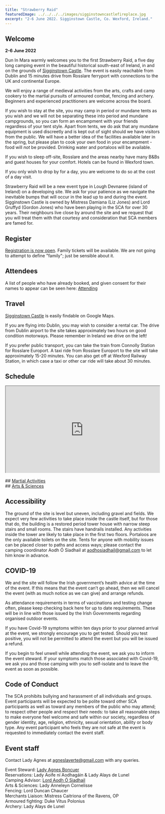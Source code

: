 ```yaml
---
title: "Strawberry Raid"
featuredImage: ../../../../images/sigginstowncastlefireplace.jpg
excerpt: "2-6 June 2022. Sigginstown Castle, Co. Wexford, Ireland."
---
```


## Welcome

**2-6 June 2022**

Dun In Mara warmly welcomes you to the first Strawberry Raid, a five day long camping event in the beautiful historical south-east of Ireland, in and on the grounds of [Sigginstown Castle](https://www.sigginstowncastle.com/). The event is easily reachable from Dublin and 15 minutes drive from Rosslare ferryport with connections to the UK and continental Europe.  

We will enjoy a range of medieval activities from the arts, crafts and camp cookery to the martial pursuits of armoured combat, fencing and archery. Beginners and experienced practitioners are welcome across the board. 

If you wish to stay at the site, you may camp in period or mundane tents as you wish and we will not be separating these into period and mundane campgrounds, so you can form an encampment with your friends regardless of your tent style. Apart from tents, we do ask that any mundane equipment is used discreetly and is kept out of sight should we have visitors from the public. We will have a better idea of the facilities available later in the spring, but please plan to cook your own food in your encampment - food will _not_ be provided. Drinking water and portaloos will be available. 

If you wish to sleep off-site, Rosslare and the areas nearby have many B&Bs and guest houses for your comfort. Hotels can be found in Wexford town. 

If you only wish to drop by for a day, you are welcome to do so at the cost of a day visit. 

Strawberry Raid will be a new event type in Lough Devnaree (island of Ireland) on a developing site. We ask for your patience as we navigate the inevitable bumps that will occur in the lead up to and during the event. Sigginstown Castle is owned by Mistress Damiana (Liz Jones) and Lord Gruffyd (Gordon Jones) who have been playing in the SCA for over 30 years. Their neighbours live close by around the site and we request that you will treat them with that courtesy and consideration that SCA members are famed for. 


## Register

[Registration is now open](https://fienta.com/duninmara-strawberryraid). Family tickets will be available. We are not going to attempt to define "family"; just be sensible about it.

## Attendees

A list of people who have already booked, and given consent for their names to appear can be seen here: <a href="attending/">Attending</a>

## Travel

<a href="https://www.sigginstowncastle.com/">Sigginstown Castle</a> is easily findable on Google Maps.

If you are flying into Dublin, you may wish to consider a rental car. The drive from Dublin airport to the site takes approximately two hours on good condition motorways. Please remember in Ireland we drive on the left! 

If you prefer public transport, you can take the train from Connolly Station for Rosslare Europort. A taxi ride from Rosslare Europort to the site will take approximately 15-20 minutes. You can also get off at Wexford Railway Station, in which case a taxi or other car ride will take about 30 minutes. 

## Schedule

<div style="position: relative; overflow: hidden; width: 100%; padding-top: 56.25%;"><iframe style="position: absolute; top: 0; left: 0; bottom: 0; right: 0; width: 100%; height: 100%;" src="https://docs.google.com/spreadsheets/d/e/2PACX-1vRFWz--gC5pYf9dJ2DaK5Rgx5-96Xo0oKhZDYSIgTRq5lcvIrCLx1XMlw4ShgFK7SDGiQkGikdiAGuC/pubhtml?widget=true&amp;headers=false"></iframe></div>

<br/>
## <a href="martial/">Martial Activities</a>
<br/>
## <a href="artsandsciences/">Arts & Sciences</a>
<br/>

## Accessibility

The ground of the site is level but uneven, including gravel and fields. We expect very few activities to take place inside the castle itself, but for those that do, the building is a restored period tower house with narrow steep stairs and small rooms. The stairs have handrails installed. Any activities inside the tower are likely to take place in the first two floors. Portaloos are the only available toilets on the site. Tents for anyone with mobility issues can be placed closer to paths and access ways; please contact the camping coordinator Aodh Ó Siadhail at <a href="mailto:aodhosiadhail@gmail.com">aodhosiadhail@gmail.com</a> to let him know in advance.


## COVID-19

We and the site will follow the Irish government’s health advice at the time of the event. If this means that the event can’t go ahead, then we will cancel the event (with as much notice as we can give) and arrange refunds. 

As attendance requirements in terms of vaccinations and testing change often, please keep checking back here for up to date requirements. These will be in line with those issued by the Irish Governments regarding organised outdoor events. 

If you have Covid-19 symptoms within ten days prior to your planned arrival at the event, we strongly encourage you to get tested. Should you test positive, you will not be permitted to attend the event but you will be issued a refund. 

If you begin to feel unwell while attending the event, we ask you to inform the event steward. If your symptoms match those associated with Covid-19, we ask you and those camping with you to self-isolate and to leave the event as soon as possible. 

## Code of Conduct

The SCA prohibits bullying and harassment of all individuals and groups. Event participants will be expected to be polite toward other SCA participants as well as toward any members of the public who may attend; to respect other people and respect their needs: to take all reasonable steps to make everyone feel welcome and safe within our society, regardless of gender identity, age, religion, ethnicity, sexual orientation, ability or body type. Any event participant who feels they are not safe at the event is requested to immediately contact the event staff. 


## Event staff

Contact Lady Agnes at <a href="mailto:agneslaverte@gmail.com">agneslaverte@gmail.com</a> with any queries.

Event Steward: <a href="mailto:agneslaverte@gmail.com">Lady Agnes Boncuer</a>   
Reservations: Lady Aoife ní Aodhagáin & Lady Alays de Lunel  
Camping Advisor: <a href="mailto:aodhosiadhail@gmail.com">Lord Aodh Ó Siadhail</a>  
Arts & Sciences: Lady Anneleyn Cornelisse  
Fencing: Lord Duncan Chaucer  
Merchants Liaison: Mistress Caitriona of the Ravens, OP  
Armoured fighting: Duke Vitus Polonius  
Archery: Lady Alays de Lunel    
